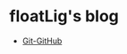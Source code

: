# floatLig's blog

- [Git-GitHub](https://github.com/floatLig/Learn-Inbox/blob/master/Git-GitHub.md "floatLig'blog of Git&GitHub")
